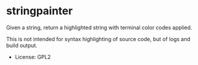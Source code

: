 # stringpainter

Given a string, return a highlighted string with terminal color codes applied.

This is not intended for syntax highlighting of source code, but of logs and build output.

* License: GPL2
